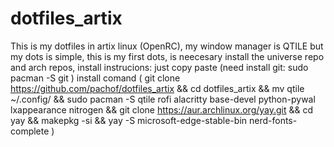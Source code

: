 # dotfiles_artix
This is my dotfiles in artix linux (OpenRC), my window manager is QTILE but my dots is simple, this is my first dots, is neecesary install the universe repo and arch repos, install instrucions: just copy paste (need install git: sudo pacman -S git ) install comand ( git clone https://github.com/pachof/dotfiles_artix &amp;&amp; cd dotfiles_artix &amp;&amp; mv qtile ~/.config/ &amp;&amp; sudo pacman -S qtile rofi alacritty base-devel python-pywal lxappearance nitrogen &amp;&amp; git clone https://aur.archlinux.org/yay.git &amp;&amp; cd yay &amp;&amp; makepkg -si &amp;&amp; yay -S microsoft-edge-stable-bin nerd-fonts-complete )
